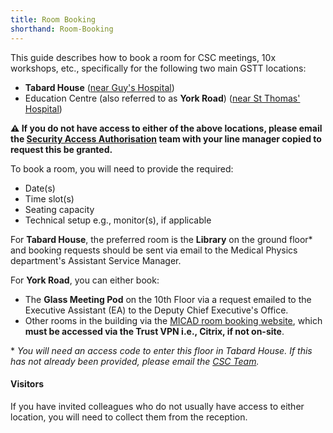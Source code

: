 ```yaml
---
title: Room Booking
shorthand: Room-Booking
---
```


This guide describes how to book a room for CSC meetings, 10x workshops, etc., specifically for the following two main GSTT locations:

- **Tabard House** ([near Guy's Hospital](https://goo.gl/maps/oXe43wbJMX93rLi69))
- Education Centre (also referred to as **York Road**) ([near St Thomas' Hospital](https://goo.gl/maps/UcAy7bYhy8YNsNq88)) 

**⚠️ If you do not have access to either of the above locations, please email the [Security Access Authorisation](mailto:SecurityAccessAuthorisation@gstt.nhs.uk) team with your line manager copied to request this be granted.**

To book a room, you will need to provide the required:

- Date(s)
- Time slot(s)
- Seating capacity
- Technical setup e.g., monitor(s), if applicable

For **Tabard House**, the preferred room is the **Library** on the ground floor* and booking requests should be sent via email to the Medical Physics department's Assistant Service Manager.

For **York Road**, you can either book:

- The **Glass Meeting Pod** on the 10th Floor via a request emailed to the Executive Assistant (EA) to the Deputy Chief Executive's Office.
- Other rooms in the building via the [MICAD room booking website](https://gstt.nhs.micadipr.net/pages/roomMonitoringClients/rmSignIN.asp?return=%2Fpages%2FroomMonitoringClients%2FrmRoomSearchForClients%2Easp%3F), which **must be accessed via the Trust VPN i.e., Citrix, if not on-site**.

\* _You will need an access code to enter this floor in Tabard House. If this has not already been provided, please email the [CSC Team](mailto:CSCTeam@gstt.nhs.uk)._

#### Visitors
If you have invited colleagues who do not usually have access to either location, you will need to collect them from the reception.